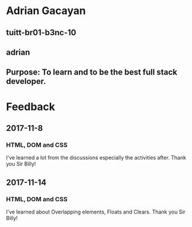 # Adrian Gacayan
## tuitt-br01-b3nc-10
## adrian
## Purpose: To learn and to be the best full stack developer.

# Feedback

##  2017-11-8
### HTML, DOM and CSS
I've learned a lot from the discussions especially the activities after.
Thank you Sir Billy!

##  2017-11-14
### HTML, DOM and CSS
I've learned about Overlapping elements, Floats and Clears.
Thank you Sir Billy!

